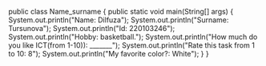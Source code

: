 public class Name_surname {
    public static void main(String[] args) {
        System.out.println("Name: Dilfuza");
        System.out.println("Surname: Tursunova");
        System.out.println("Id: 220103246");
        System.out.println("Hobby: basketball.");
        System.out.println("How much do you like ICT(from 1-10)): _______");
        System.out.println("Rate this task from 1 to 10: 8");
        System.out.println("My favorite color?: White");
    }
}
